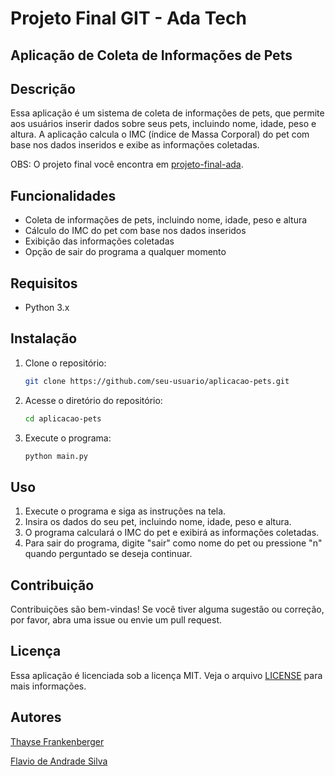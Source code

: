# Projeto Final GIT - Ada Tech 

## Aplicação de Coleta de Informações de Pets


## Descrição

Essa aplicação é um sistema de coleta de informações de pets, que permite aos usuários inserir dados sobre seus pets, incluindo nome, idade, peso e altura. A aplicação calcula o IMC (índice de Massa Corporal) do pet com base nos dados inseridos e exibe as informações coletadas.

OBS: O projeto final você encontra em [projeto-final-ada](https://github.com/ThayseAda/projeto-final-ada).

## Funcionalidades

- Coleta de informações de pets, incluindo nome, idade, peso e altura
- Cálculo do IMC do pet com base nos dados inseridos
- Exibição das informações coletadas
- Opção de sair do programa a qualquer momento

## Requisitos

- Python 3.x

## Instalação

1. Clone o repositório:
   ```bash
   git clone https://github.com/seu-usuario/aplicacao-pets.git
   ```
2. Acesse o diretório do repositório:
   ```bash
   cd aplicacao-pets
   ```
3. Execute o programa:
   ```bash
   python main.py
   ```

## Uso

1. Execute o programa e siga as instruções na tela.
2. Insira os dados do seu pet, incluindo nome, idade, peso e altura.
3. O programa calculará o IMC do pet e exibirá as informações coletadas.
4. Para sair do programa, digite "sair" como nome do pet ou pressione "n" quando perguntado se deseja continuar.

## Contribuição

Contribuições são bem-vindas! Se você tiver alguma sugestão ou correção, por favor, abra uma issue ou envie um pull request.

## Licença

Essa aplicação é licenciada sob a licença MIT. Veja o arquivo [LICENSE](https://opensource.org/license/mit) para mais informações.

## Autores
[Thayse Frankenberger](https://www.linkedin.com/in/thayse-frankenberger-9832161b7/)
<br>

[Flavio de Andrade Silva](https://www.linkedin.com/in/flavio-de-andrade/)
